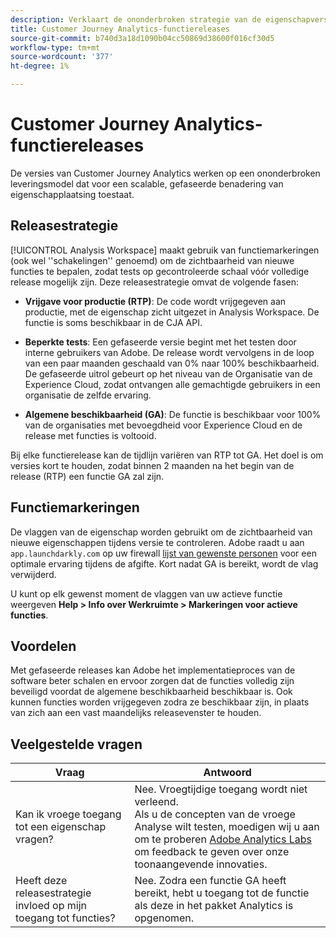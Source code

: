 ```yaml
---
description: Verklaart de ononderbroken strategie van de eigenschapversie voor Customer Journey Analytics
title: Customer Journey Analytics-functiereleases
source-git-commit: b740d3a18d1090b04cc50869d38600f016cf30d5
workflow-type: tm+mt
source-wordcount: '377'
ht-degree: 1%

---
```


# Customer Journey Analytics-functiereleases

De versies van Customer Journey Analytics werken op een ononderbroken leveringsmodel dat voor een scalable, gefaseerde benadering van eigenschapplaatsing toestaat.

## Releasestrategie

[!UICONTROL Analysis Workspace] maakt gebruik van functiemarkeringen (ook wel &#39;&#39;schakelingen&#39;&#39; genoemd) om de zichtbaarheid van nieuwe functies te bepalen, zodat tests op gecontroleerde schaal vóór volledige release mogelijk zijn. Deze releasestrategie omvat de volgende fasen:

* **Vrijgave voor productie (RTP)**: De code wordt vrijgegeven aan productie, met de eigenschap zicht uitgezet in Analysis Workspace. De functie is soms beschikbaar in de CJA API.

* **Beperkte tests**: Een gefaseerde versie begint met het testen door interne gebruikers van Adobe. De release wordt vervolgens in de loop van een paar maanden geschaald van 0% naar 100% beschikbaarheid. De gefaseerde uitrol gebeurt op het niveau van de Organisatie van de Experience Cloud, zodat ontvangen alle gemachtigde gebruikers in een organisatie de zelfde ervaring.

* **Algemene beschikbaarheid (GA)**: De functie is beschikbaar voor 100% van de organisaties met bevoegdheid voor Experience Cloud en de release met functies is voltooid.

Bij elke functierelease kan de tijdlijn variëren van RTP tot GA. Het doel is om versies kort te houden, zodat binnen 2 maanden na het begin van de release (RTP) een functie GA zal zijn.

## Functiemarkeringen

De vlaggen van de eigenschap worden gebruikt om de zichtbaarheid van nieuwe eigenschappen tijdens versie te controleren. Adobe raadt u aan `app.launchdarkly.com` op uw firewall [lijst van gewenste personen](https://experienceleague.adobe.com/docs/analytics/technotes/ip-addresses.html) voor een optimale ervaring tijdens de afgifte. Kort nadat GA is bereikt, wordt de vlag verwijderd.

U kunt op elk gewenst moment de vlaggen van uw actieve functie weergeven **Help > Info over Werkruimte > Markeringen voor actieve functies**.

## Voordelen

Met gefaseerde releases kan Adobe het implementatieproces van de software beter schalen en ervoor zorgen dat de functies volledig zijn beveiligd voordat de algemene beschikbaarheid beschikbaar is. Ook kunnen functies worden vrijgegeven zodra ze beschikbaar zijn, in plaats van zich aan een vast maandelijks releasevenster te houden.

## Veelgestelde vragen

| Vraag | Antwoord |
| --- | --- |
| Kan ik vroege toegang tot een eigenschap vragen? | Nee. Vroegtijdige toegang wordt niet verleend.<br>Als u de concepten van de vroege Analyse wilt testen, moedigen wij u aan om te proberen [Adobe Analytics Labs](https://experienceleague.adobe.com/docs/analytics/analyze/labs.html) om feedback te geven over onze toonaangevende innovaties. |
| Heeft deze releasestrategie invloed op mijn toegang tot functies? | Nee. Zodra een functie GA heeft bereikt, hebt u toegang tot de functie als deze in het pakket Analytics is opgenomen. |
